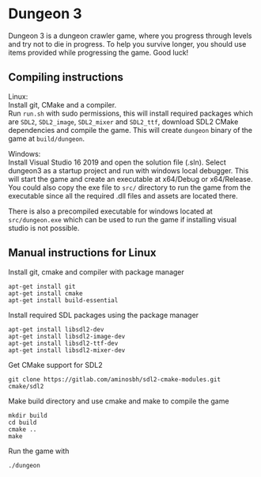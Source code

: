 # Dungeon 3 

Dungeon 3 is a dungeon crawler game, where you progress through levels and try not to die in progress. To help you survive longer, you should use items provided while progressing the game. Good luck!


## Compiling instructions

Linux:  
Install git, CMake and a compiler.  
Run `run.sh` with sudo permissions, this will install required packages which are `SDL2`, `SDL2_image`, `SDL2_mixer` and `SDL2_ttf`, download SDL2 CMake dependencies and compile the game.
This will create `dungeon` binary of the game at `build/dungeon`.


Windows:  
Install Visual Studio 16 2019 and open the solution file (.sln).
Select dungeon3 as a startup project and run with windows local debugger. This will start the game and create an executable at x64/Debug or x64/Release.
You could also copy the exe file to `src/` directory to run the game from the executable since all the required .dll files and assets are located there.

There is also a precompiled executable for windows located at `src/dungeon.exe` which can be used to run the game if installing visual studio is not possible.


## Manual instructions for Linux
Install git, cmake and compiler with package manager
```
apt-get install git
apt-get install cmake
apt-get install build-essential
```

Install required SDL packages using the package manager
```
apt-get install libsdl2-dev
apt-get install libsdl2-image-dev
apt-get install libsdl2-ttf-dev
apt-get install libsdl2-mixer-dev
```

Get CMake support for SDL2
```
git clone https://gitlab.com/aminosbh/sdl2-cmake-modules.git cmake/sdl2
```

Make build directory and use cmake and make to compile the game
```
mkdir build
cd build
cmake ..
make
```

Run the game with
```
./dungeon
```
